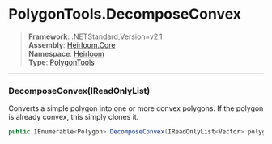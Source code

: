 # PolygonTools.DecomposeConvex

> **Framework**: .NETStandard,Version=v2.1  
> **Assembly**: [Heirloom.Core][0]  
> **Namespace**: [Heirloom][0]  
> **Type**: [PolygonTools][1]

--------------------------------------------------------------------------------

### DecomposeConvex(IReadOnlyList<Vector>)

Converts a simple polygon into one or more convex polygons. If the polygon is already convex, this simply clones it.

```cs
public IEnumerable<Polygon> DecomposeConvex(IReadOnlyList<Vector> polygon)
```

[0]: ../Heirloom.Core.md
[1]: Heirloom.PolygonTools.md
